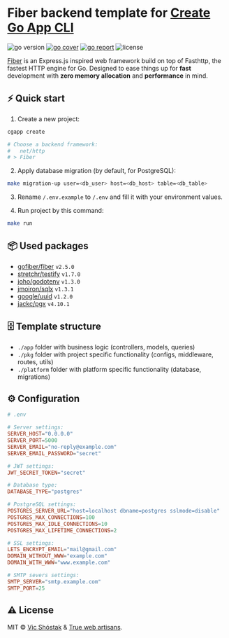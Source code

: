 # Fiber backend template for [Create Go App CLI](https://github.com/create-go-app/cli)

<img src="https://img.shields.io/badge/Go-1.16+-00ADD8?style=for-the-badge&logo=go" alt="go version" />&nbsp;<a href="https://gocover.io/github.com/create-go-app/fiber-go-template/pkg/apiserver" target="_blank"><img src="https://img.shields.io/badge/Go_Cover-87%25-success?style=for-the-badge&logo=none" alt="go cover" /></a>&nbsp;<a href="https://goreportcard.com/report/github.com/create-go-app/fiber-go-template" target="_blank"><img src="https://img.shields.io/badge/Go_report-A+-success?style=for-the-badge&logo=none" alt="go report" /></a>&nbsp;<img src="https://img.shields.io/badge/license-mit-red?style=for-the-badge&logo=none" alt="license" />

[Fiber](https://gofiber.io/) is an Express.js inspired web framework build on top of Fasthttp, the fastest HTTP engine for Go. Designed to ease things up for **fast** development with **zero memory allocation** and **performance** in mind.

## ⚡️ Quick start

1. Create a new project:

```bash
cgapp create

# Choose a backend framework:
#   net/http
# > Fiber
```

2. Apply database migration (by default, for PostgreSQL):

```bash
make migration-up user=<db_user> host=<db_host> table=<db_table>
```

3. Rename `/.env.example` to `/.env` and fill it with your environment values.

4. Run project by this command:

```bash
make run
```

## 📦 Used packages

- [gofiber/fiber](https://github.com/gofiber/fiber) `v2.5.0`
- [stretchr/testify](https://github.com/stretchr/testify) `v1.7.0`
- [joho/godotenv](https://github.com/joho/godotenv) `v1.3.0`
- [jmoiron/sqlx](https://github.com/jmoiron/sqlx) `v1.3.1`
- [google/uuid](https://github.com/google/uuid) `v1.2.0`
- [jackc/pgx](https://github.com/jackc/pgx) `v4.10.1`

## 🗄 Template structure

- `./app` folder with business logic (controllers, models, queries)
- `./pkg` folder with project specific functionality (configs, middleware, routes, utils)
- `./platform` folder with platform specific functionality (database, migrations)

## ⚙️ Configuration

```conf
# .env

# Server settings:
SERVER_HOST="0.0.0.0"
SERVER_PORT=5000
SERVER_EMAIL="no-reply@example.com"
SERVER_EMAIL_PASSWORD="secret"

# JWT settings:
JWT_SECRET_TOKEN="secret"

# Database type:
DATABASE_TYPE="postgres"

# PostgreSQL settings:
POSTGRES_SERVER_URL="host=localhost dbname=postgres sslmode=disable"
POSTGRES_MAX_CONNECTIONS=100
POSTGRES_MAX_IDLE_CONNECTIONS=10
POSTGRES_MAX_LIFETIME_CONNECTIONS=2

# SSL settings:
LETS_ENCRYPT_EMAIL="mail@gmail.com"
DOMAIN_WITHOUT_WWW="example.com"
DOMAIN_WITH_WWW="www.example.com"

# SMTP severs settings:
SMTP_SERVER="smtp.example.com"
SMTP_PORT=25
```

## ⚠️ License

MIT &copy; [Vic Shóstak](https://github.com/koddr) & [True web artisans](https://1wa.co/).
